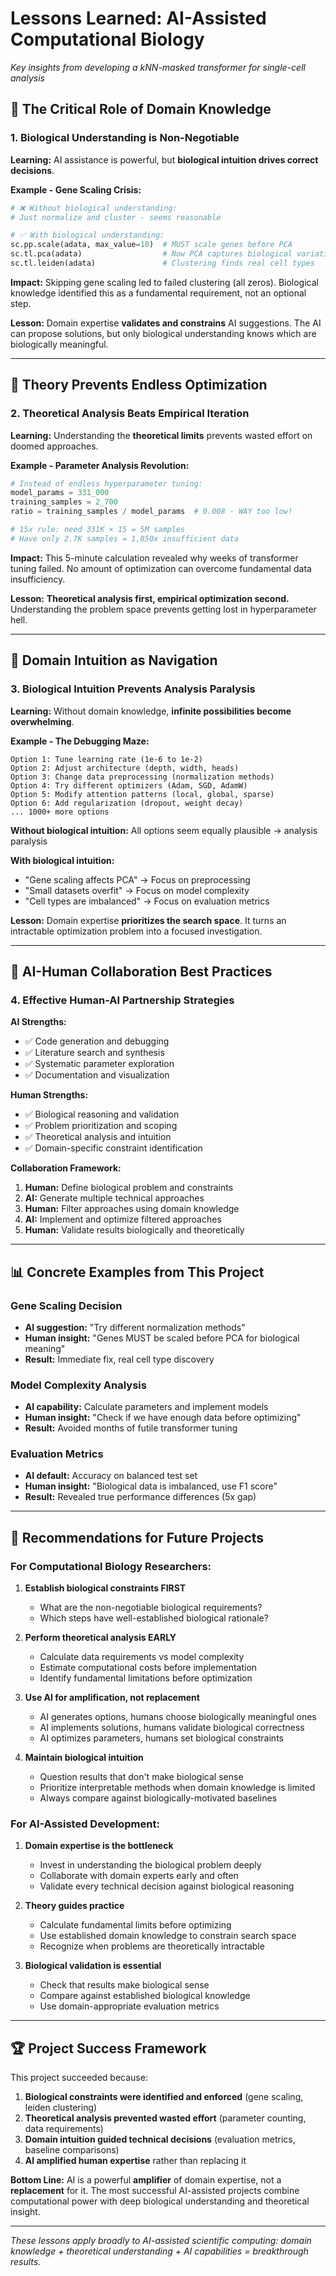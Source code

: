 # Lessons Learned: AI-Assisted Computational Biology

*Key insights from developing a kNN-masked transformer for single-cell analysis*

## 🧠 **The Critical Role of Domain Knowledge**

### **1. Biological Understanding is Non-Negotiable**

**Learning:** AI assistance is powerful, but **biological intuition drives correct decisions**.

**Example - Gene Scaling Crisis:**
```python
# ❌ Without biological understanding:
# Just normalize and cluster - seems reasonable

# ✅ With biological understanding:
sc.pp.scale(adata, max_value=10)  # MUST scale genes before PCA
sc.tl.pca(adata)                  # Now PCA captures biological variation
sc.tl.leiden(adata)               # Clustering finds real cell types
```

**Impact:** Skipping gene scaling led to failed clustering (all zeros). Biological knowledge identified this as a fundamental requirement, not an optional step.

**Lesson:** Domain expertise **validates and constrains** AI suggestions. The AI can propose solutions, but only biological understanding knows which are biologically meaningful.

---

## 🎯 **Theory Prevents Endless Optimization**

### **2. Theoretical Analysis Beats Empirical Iteration**

**Learning:** Understanding the **theoretical limits** prevents wasted effort on doomed approaches.

**Example - Parameter Analysis Revolution:**
```python
# Instead of endless hyperparameter tuning:
model_params = 331_000
training_samples = 2_700
ratio = training_samples / model_params  # 0.008 - WAY too low!

# 15x rule: need 331K × 15 = 5M samples
# Have only 2.7K samples = 1,850x insufficient data
```

**Impact:** This 5-minute calculation revealed why weeks of transformer tuning failed. No amount of optimization can overcome fundamental data insufficiency.

**Lesson:** **Theoretical analysis first, empirical optimization second.** Understanding the problem space prevents getting lost in hyperparameter hell.

---

## 🧭 **Domain Intuition as Navigation**

### **3. Biological Intuition Prevents Analysis Paralysis**

**Learning:** Without domain knowledge, **infinite possibilities become overwhelming**.

**Example - The Debugging Maze:**
```
Option 1: Tune learning rate (1e-6 to 1e-2)
Option 2: Adjust architecture (depth, width, heads)
Option 3: Change data preprocessing (normalization methods)
Option 4: Try different optimizers (Adam, SGD, AdamW)
Option 5: Modify attention patterns (local, global, sparse)
Option 6: Add regularization (dropout, weight decay)
... 1000+ more options
```

**Without biological intuition:** All options seem equally plausible → analysis paralysis

**With biological intuition:** 
- "Gene scaling affects PCA" → Focus on preprocessing
- "Small datasets overfit" → Focus on model complexity
- "Cell types are imbalanced" → Focus on evaluation metrics

**Lesson:** Domain expertise **prioritizes the search space**. It turns an intractable optimization problem into a focused investigation.

---

## 🚀 **AI-Human Collaboration Best Practices**

### **4. Effective Human-AI Partnership Strategies**

**AI Strengths:**
- ✅ Code generation and debugging
- ✅ Literature search and synthesis  
- ✅ Systematic parameter exploration
- ✅ Documentation and visualization

**Human Strengths:**
- ✅ Biological reasoning and validation
- ✅ Problem prioritization and scoping
- ✅ Theoretical analysis and intuition
- ✅ Domain-specific constraint identification

**Collaboration Framework:**
1. **Human:** Define biological problem and constraints
2. **AI:** Generate multiple technical approaches
3. **Human:** Filter approaches using domain knowledge
4. **AI:** Implement and optimize filtered approaches
5. **Human:** Validate results biologically and theoretically

---

## 📊 **Concrete Examples from This Project**

### **Gene Scaling Decision**
- **AI suggestion:** "Try different normalization methods"
- **Human insight:** "Genes MUST be scaled before PCA for biological meaning"
- **Result:** Immediate fix, real cell type discovery

### **Model Complexity Analysis**
- **AI capability:** Calculate parameters and implement models
- **Human insight:** "Check if we have enough data before optimizing"
- **Result:** Avoided months of futile transformer tuning

### **Evaluation Metrics**
- **AI default:** Accuracy on balanced test set
- **Human insight:** "Biological data is imbalanced, use F1 score"
- **Result:** Revealed true performance differences (5x gap)

---

## 🎯 **Recommendations for Future Projects**

### **For Computational Biology Researchers:**

1. **Establish biological constraints FIRST**
   - What are the non-negotiable biological requirements?
   - Which steps have well-established biological rationale?

2. **Perform theoretical analysis EARLY**
   - Calculate data requirements vs model complexity
   - Estimate computational costs before implementation
   - Identify fundamental limitations before optimization

3. **Use AI for amplification, not replacement**
   - AI generates options, humans choose biologically meaningful ones
   - AI implements solutions, humans validate biological correctness
   - AI optimizes parameters, humans set biological constraints

4. **Maintain biological intuition**
   - Question results that don't make biological sense
   - Prioritize interpretable methods when domain knowledge is limited
   - Always compare against biologically-motivated baselines

### **For AI-Assisted Development:**

1. **Domain expertise is the bottleneck**
   - Invest in understanding the biological problem deeply
   - Collaborate with domain experts early and often
   - Validate every technical decision against biological reasoning

2. **Theory guides practice**
   - Calculate fundamental limits before optimizing
   - Use established domain knowledge to constrain search space
   - Recognize when problems are theoretically intractable

3. **Biological validation is essential**
   - Check that results make biological sense
   - Compare against established biological knowledge
   - Use domain-appropriate evaluation metrics

---

## 🏆 **Project Success Framework**

This project succeeded because:

1. **Biological constraints were identified and enforced** (gene scaling, leiden clustering)
2. **Theoretical analysis prevented wasted effort** (parameter counting, data requirements)
3. **Domain intuition guided technical decisions** (evaluation metrics, baseline comparisons)
4. **AI amplified human expertise** rather than replacing it

**Bottom Line:** AI is a powerful **amplifier** of domain expertise, not a **replacement** for it. The most successful AI-assisted projects combine computational power with deep biological understanding and theoretical insight.

---

*These lessons apply broadly to AI-assisted scientific computing: domain knowledge + theoretical understanding + AI capabilities = breakthrough results.*
